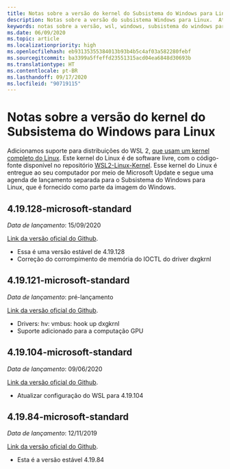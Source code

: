 ```yaml
---
title: Notas sobre a versão do kernel do Subsistema do Windows para Linux
description: Notas sobre a versão do subsistema Windows para Linux.  Atualizadas mensalmente.
keywords: notas sobre a versão, wsl, windows, subsistema do windows para linux, windowssubsystem, ubuntu, kernel
ms.date: 06/09/2020
ms.topic: article
ms.localizationpriority: high
ms.openlocfilehash: eb93135355384013b93b4b5c4af03a582280febf
ms.sourcegitcommit: ba3399a5ffeffd23551315acd04ea6848d30693b
ms.translationtype: HT
ms.contentlocale: pt-BR
ms.lasthandoff: 09/17/2020
ms.locfileid: "90719115"
---
```

# <a name="release-notes-for-windows-subsystem-for-linux-kernel"></a>Notas sobre a versão do kernel do Subsistema do Windows para Linux

Adicionamos suporte para distribuições do WSL 2, [que usam um kernel completo do Linux](https://devblogs.microsoft.com/commandline/shipping-a-linux-kernel-with-windows/). Este kernel do Linux é de software livre, com o código-fonte disponível no repositório [WSL2-Linux-Kernel](https://github.com/microsoft/WSL2-Linux-Kernel). Esse kernel do Linux é entregue ao seu computador por meio de Microsoft Update e segue uma agenda de lançamento separada para o Subsistema do Windows para Linux, que é fornecido como parte da imagem do Windows.

## <a name="419128-microsoft-standard"></a>4.19.128-microsoft-standard
*Data de lançamento*: 15/09/2020

[Link da versão oficial do Github](https://github.com/microsoft/WSL2-Linux-Kernel/releases/tag/4.19.128-microsoft-standard).

* Essa é uma versão estável de 4.19.128
* Correção do corrompimento de memória do IOCTL do driver dxgkrnl

## <a name="419121-microsoft-standard"></a>4.19.121-microsoft-standard
*Data de lançamento*: pré-lançamento

[Link da versão oficial do Github](https://github.com/microsoft/WSL2-Linux-Kernel/releases/tag/4.19.121-microsoft-standard).

* Drivers: hv: vmbus: hook up dxgkrnl
* Suporte adicionado para a computação GPU

## <a name="419104-microsoft-standard"></a>4.19.104-microsoft-standard
*Data de lançamento*: 09/06/2020 

[Link da versão oficial do Github](https://github.com/microsoft/WSL2-Linux-Kernel/releases/tag/4.19.104-microsoft-standard).

* Atualizar configuração do WSL para 4.19.104

## <a name="41984-microsoft-standard"></a>4.19.84-microsoft-standard
*Data de lançamento*: 12/11/2019 

[Link da versão oficial do Github](https://github.com/microsoft/WSL2-Linux-Kernel/releases/tag/4.19.84-microsoft-standard).

* Esta é a versão estável 4.19.84

